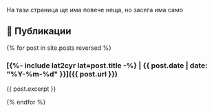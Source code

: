 На тази страница ще има повече неща, но засега има само

## 📝 Публикации

{% for post in site.posts reversed %}
### [{%- include lat2cyr lat=post.title -%} | {{ post.date | date: "%Y-%m-%d" }}]({{ post.url }})

{{ post.excerpt }}

{% endfor %}
